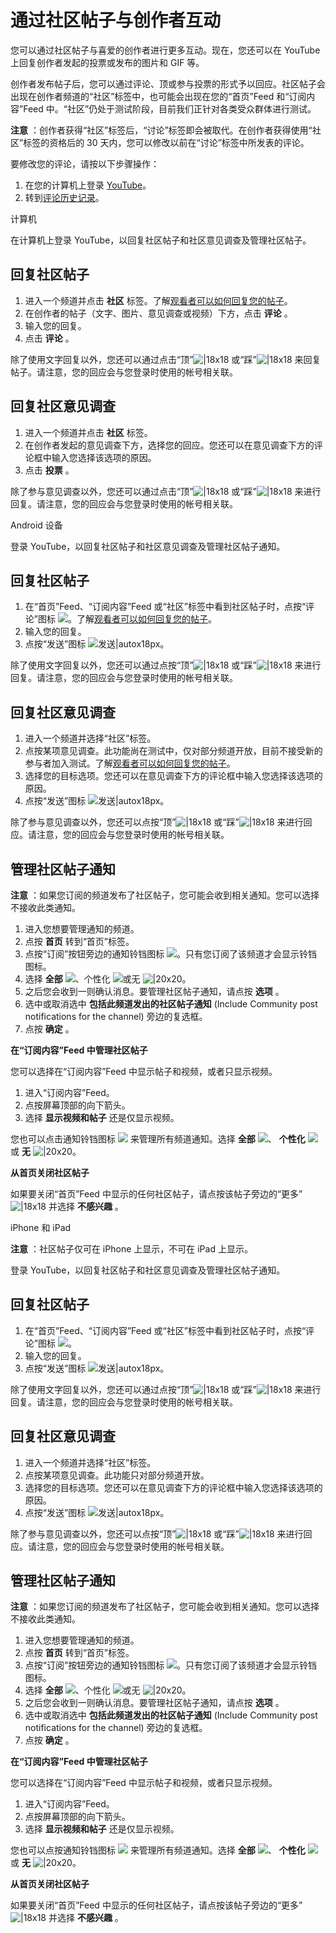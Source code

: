 # 通过社区帖子与创作者互动

您可以通过社区帖子与喜爱的创作者进行更多互动。现在，您还可以在 YouTube 上回复创作者发起的投票或发布的图片和 GIF 等。

创作者发布帖子后，您可以通过评论、顶或参与投票的形式予以回应。社区帖子会出现在创作者频道的“社区”标签中，也可能会出现在您的“首页”Feed 和“订阅内容”Feed 中。“社区”仍处于测试阶段，目前我们正针对各类受众群体进行测试。

**注意** ：创作者获得“社区”标签后，“讨论”标签即会被取代。在创作者获得使用“社区”标签的资格后的 30 天内，您可以修改以前在“讨论”标签中所发表的评论。

要修改您的评论，请按以下步骤操作：

1. 在您的计算机上登录 [YouTube](https://youtube.com/)。
2. 转到[评论历史记录](https://www.youtube.com/feed/history/comment_history)。

计算机 

在计算机上登录 YouTube，以回复社区帖子和社区意见调查及管理社区帖子。

## 回复社区帖子

1. 进入一个频道并点击 **社区** 标签。了解[观看者可以如何回复您的帖子](https://support.google.com/youtube/answer/7124175)。
2. 在创作者的帖子（文字、图片、意见调查或视频）下方，点击 **评论** 。
3. 输入您的回复。
4. 点击 **评论** 。

除了使用文字回复以外，您还可以通过点击“顶”![|18x18](https://lh3.googleusercontent.com/ATV7FFUeaqSTnblc__1wLYNXxgPciX6ER8OAfXln1psjhPkeq3aHcYcaHgggfA=w18) 或“踩”![|18x18](https://lh3.googleusercontent.com/q9tt2HxWEtPDQCfAaZKemaqLLUzYgucaLumIipovEisoQoGc2hbslClCJtUWz_A=w18) 来回复帖子。请注意，您的回应会与您登录时使用的帐号相关联。

## 回复社区意见调查

1. 进入一个频道并点击 **社区** 标签。
2. 在创作者发起的意见调查下方，选择您的回应。您还可以在意见调查下方的评论框中输入您选择该选项的原因。
3. 点击 **投票** 。

除了参与意见调查以外，您还可以通过点击“顶”![|18x18](https://lh3.googleusercontent.com/ATV7FFUeaqSTnblc__1wLYNXxgPciX6ER8OAfXln1psjhPkeq3aHcYcaHgggfA=w18) 或“踩”![|18x18](https://lh3.googleusercontent.com/q9tt2HxWEtPDQCfAaZKemaqLLUzYgucaLumIipovEisoQoGc2hbslClCJtUWz_A=w18) 来进行回复。请注意，您的回应会与您登录时使用的帐号相关联。


Android 设备

登录 YouTube，以回复社区帖子和社区意见调查及管理社区帖子通知。

## 回复社区帖子

1. 在“首页”Feed、“订阅内容”Feed 或“社区”标签中看到社区帖子时，点按“评论”图标 ![](https://lh3.googleusercontent.com/LM9adbmS1B1jPYJ5Z0HkJY_C6FSdN3Ryj4RjaepXFMDk0ErHtB4V3B1wSQsToVizmQ=h18)。了解[观看者可以如何回复您的帖子](https://support.google.com/youtube/answer/7124175)。
2. 输入您的回复。
3. 点按“发送”图标 ![发送|autox18px](https://lh3.googleusercontent.com/hzCd-BTb27TJGcvyfjRpwaO9nCMdm8T0fqlsORXF-45Q_8MjhWAgUfYG8CxVre1Fdhg=w36 "发送")。

除了使用文字回复以外，您还可以通过点按“顶”![|18x18](https://lh3.googleusercontent.com/ATV7FFUeaqSTnblc__1wLYNXxgPciX6ER8OAfXln1psjhPkeq3aHcYcaHgggfA=w18) 或“踩”![|18x18](https://lh3.googleusercontent.com/q9tt2HxWEtPDQCfAaZKemaqLLUzYgucaLumIipovEisoQoGc2hbslClCJtUWz_A=w18) 来进行回复。请注意，您的回应会与您登录时使用的帐号相关联。

## 回复社区意见调查

1. 进入一个频道并选择“社区”标签。
2. 点按某项意见调查。此功能尚在测试中，仅对部分频道开放，目前不接受新的参与者加入测试。了解[观看者可以如何回复您的帖子](https://support.google.com/youtube/answer/7124175)。
3. 选择您的目标选项。您还可以在意见调查下方的评论框中输入您选择该选项的原因。
4. 点按“发送”图标 ![发送|autox18px](https://lh3.googleusercontent.com/hzCd-BTb27TJGcvyfjRpwaO9nCMdm8T0fqlsORXF-45Q_8MjhWAgUfYG8CxVre1Fdhg=w36 "发送")。

除了参与意见调查以外，您还可以点按“顶”![|18x18](https://lh3.googleusercontent.com/ATV7FFUeaqSTnblc__1wLYNXxgPciX6ER8OAfXln1psjhPkeq3aHcYcaHgggfA=w18) 或“踩”![|18x18](https://lh3.googleusercontent.com/q9tt2HxWEtPDQCfAaZKemaqLLUzYgucaLumIipovEisoQoGc2hbslClCJtUWz_A=w18) 来进行回应。请注意，您的回应会与您登录时使用的帐号相关联。

## 管理社区帖子通知

**注意** ：如果您订阅的频道发布了社区帖子，您可能会收到相关通知。您可以选择不接收此类通知。

1. 进入您想要管理通知的频道。
2. 点按 **首页** 转到“首页”标签。
3. 点按“订阅”按钮旁边的通知铃铛图标 ![](https://lh3.googleusercontent.com/GNz_6qqSWI0Vw-vp7a255nv-4GnTXPBARnve0feTjNargYqbozCn7omNG_x0ai9G7w=h18)。只有您订阅了该频道才会显示铃铛图标。
4. 选择 **全部**  ![](https://lh3.googleusercontent.com/xtt3K8s2Q4M909OGCvAaDnb7PtH18z141iDfAr9-tv6dSGRBAQok66Iwvs65ad2th1E=w18)、个性化 ![](https://lh3.googleusercontent.com/KJmOPMGg_JBlKykajOR5DxjHKQeQNha3iX7zNs42UKnvR3G0WsX_p-IJK4p8fx96NgTg=h18)或无 ![|20x20 ](https://lh3.googleusercontent.com/53nydMFlyzLUiKizGsbIgh3ZP8qp6ZFGCx_lwKcedCLExGX75KvfuU97ydL2ALuc8w=w20-h20)。
5. 之后您会收到一则确认消息。要管理社区帖子通知，请点按 **选项** 。
6. 选中或取消选中 **包括此频道发出的社区帖子通知**  (Include Community post notifications for the channel) 旁边的复选框。
7. 点按 **确定** 。

**在“订阅内容”Feed 中管理社区帖子**

您可以选择在“订阅内容”Feed 中显示帖子和视频，或者只显示视频。

1. 进入“订阅内容”Feed。
2. 点按屏幕顶部的向下箭头。
3. 选择 **显示视频和帖子** 还是仅显示视频。

您也可以点击通知铃铛图标 ![](https://lh3.googleusercontent.com/GNz_6qqSWI0Vw-vp7a255nv-4GnTXPBARnve0feTjNargYqbozCn7omNG_x0ai9G7w=h18) 来管理所有频道通知。选择 **全部**  ![](https://lh3.googleusercontent.com/xtt3K8s2Q4M909OGCvAaDnb7PtH18z141iDfAr9-tv6dSGRBAQok66Iwvs65ad2th1E=w18)、 **个性化**  ![](https://lh3.googleusercontent.com/KJmOPMGg_JBlKykajOR5DxjHKQeQNha3iX7zNs42UKnvR3G0WsX_p-IJK4p8fx96NgTg=h18)或 **无**  ![|20x20 ](https://lh3.googleusercontent.com/53nydMFlyzLUiKizGsbIgh3ZP8qp6ZFGCx_lwKcedCLExGX75KvfuU97ydL2ALuc8w=w20-h20)。

**从首页关闭社区帖子**

如果要关闭“首页”Feed 中显示的任何社区帖子，请点按该帖子旁边的“更多”![|18x18](https://lh3.googleusercontent.com/1cTLgUkn1AC7gciiGOLVDr6uginhJeaPlQREkRyjYC48GhXJZFL_gz5c2VDWI8s=w18-h18) 并选择 **不感兴趣** 。







iPhone 和 iPad

**注意** ：社区帖子仅可在 iPhone 上显示，不可在 iPad 上显示。

登录 YouTube，以回复社区帖子和社区意见调查及管理社区帖子通知。

## 回复社区帖子

1. 在“首页”Feed、“订阅内容”Feed 或“社区”标签中看到社区帖子时，点按“评论”图标 ![](https://lh3.googleusercontent.com/LM9adbmS1B1jPYJ5Z0HkJY_C6FSdN3Ryj4RjaepXFMDk0ErHtB4V3B1wSQsToVizmQ=h18)。
2. 输入您的回复。
3. 点按“发送”图标 ![发送|autox18px](https://lh3.googleusercontent.com/hzCd-BTb27TJGcvyfjRpwaO9nCMdm8T0fqlsORXF-45Q_8MjhWAgUfYG8CxVre1Fdhg=w36 "发送")。

除了使用文字回复以外，您还可以通过点按“顶”![|18x18](https://lh3.googleusercontent.com/ATV7FFUeaqSTnblc__1wLYNXxgPciX6ER8OAfXln1psjhPkeq3aHcYcaHgggfA=w18) 或“踩”![|18x18](https://lh3.googleusercontent.com/q9tt2HxWEtPDQCfAaZKemaqLLUzYgucaLumIipovEisoQoGc2hbslClCJtUWz_A=w18) 来进行回复。请注意，您的回应会与您登录时使用的帐号相关联。

## 回复社区意见调查

1. 进入一个频道并选择“社区”标签。
2. 点按某项意见调查。此功能只对部分频道开放。
3. 选择您的目标选项。您还可以在意见调查下方的评论框中输入您选择该选项的原因。
4. 点按“发送”图标 ![发送|autox18px](https://lh3.googleusercontent.com/hzCd-BTb27TJGcvyfjRpwaO9nCMdm8T0fqlsORXF-45Q_8MjhWAgUfYG8CxVre1Fdhg=w36 "发送")。

除了参与意见调查以外，您还可以点按“顶”![|18x18](https://lh3.googleusercontent.com/ATV7FFUeaqSTnblc__1wLYNXxgPciX6ER8OAfXln1psjhPkeq3aHcYcaHgggfA=w18) 或“踩”![|18x18](https://lh3.googleusercontent.com/q9tt2HxWEtPDQCfAaZKemaqLLUzYgucaLumIipovEisoQoGc2hbslClCJtUWz_A=w18) 来进行回应。请注意，您的回应会与您登录时使用的帐号相关联。

## 管理社区帖子通知

**注意** ：如果您订阅的频道发布了社区帖子，您可能会收到相关通知。您可以选择不接收此类通知。

1. 进入您想要管理通知的频道。
2. 点按 **首页** 转到“首页”标签。
3. 点按“订阅”按钮旁边的通知铃铛图标 ![](https://lh3.googleusercontent.com/GNz_6qqSWI0Vw-vp7a255nv-4GnTXPBARnve0feTjNargYqbozCn7omNG_x0ai9G7w=h18)。只有您订阅了该频道才会显示铃铛图标。
4. 选择 **全部**  ![](https://lh3.googleusercontent.com/xtt3K8s2Q4M909OGCvAaDnb7PtH18z141iDfAr9-tv6dSGRBAQok66Iwvs65ad2th1E=w18)、个性化 ![](https://lh3.googleusercontent.com/KJmOPMGg_JBlKykajOR5DxjHKQeQNha3iX7zNs42UKnvR3G0WsX_p-IJK4p8fx96NgTg=h18)或无 ![|20x20 ](https://lh3.googleusercontent.com/53nydMFlyzLUiKizGsbIgh3ZP8qp6ZFGCx_lwKcedCLExGX75KvfuU97ydL2ALuc8w=w20-h20)。
5. 之后您会收到一则确认消息。要管理社区帖子通知，请点按 **选项** 。
6. 选中或取消选中 **包括此频道发出的社区帖子通知**  (Include Community post notifications for the channel) 旁边的复选框。
7. 点按 **确定** 。

**在“订阅内容”Feed 中管理社区帖子**

您可以选择在“订阅内容”Feed 中显示帖子和视频，或者只显示视频。

1. 进入“订阅内容”Feed。
2. 点按屏幕顶部的向下箭头。
3. 选择 **显示视频和帖子** 还是仅显示视频。

您也可以点按通知铃铛图标 ![](https://lh3.googleusercontent.com/GNz_6qqSWI0Vw-vp7a255nv-4GnTXPBARnve0feTjNargYqbozCn7omNG_x0ai9G7w=h18) 来管理所有频道通知。选择 **全部**  ![](https://lh3.googleusercontent.com/xtt3K8s2Q4M909OGCvAaDnb7PtH18z141iDfAr9-tv6dSGRBAQok66Iwvs65ad2th1E=w18)、 **个性化**  ![](https://lh3.googleusercontent.com/KJmOPMGg_JBlKykajOR5DxjHKQeQNha3iX7zNs42UKnvR3G0WsX_p-IJK4p8fx96NgTg=h18)或 **无**  ![|20x20 ](https://lh3.googleusercontent.com/53nydMFlyzLUiKizGsbIgh3ZP8qp6ZFGCx_lwKcedCLExGX75KvfuU97ydL2ALuc8w=w20-h20)。

**从首页关闭社区帖子**

如果要关闭“首页”Feed 中显示的任何社区帖子，请点按该帖子旁边的“更多”![|18x18](https://lh3.googleusercontent.com/1cTLgUkn1AC7gciiGOLVDr6uginhJeaPlQREkRyjYC48GhXJZFL_gz5c2VDWI8s=w18-h18) 并选择 **不感兴趣** 。